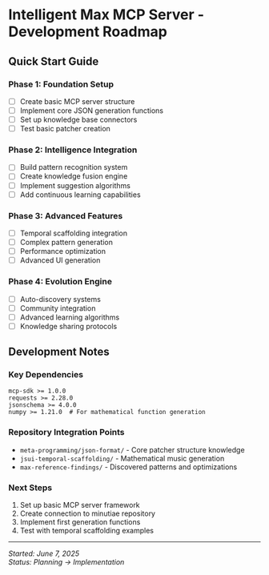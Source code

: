 # Intelligent Max MCP Server - Development Roadmap

## Quick Start Guide

### Phase 1: Foundation Setup
- [ ] Create basic MCP server structure
- [ ] Implement core JSON generation functions
- [ ] Set up knowledge base connectors
- [ ] Test basic patcher creation

### Phase 2: Intelligence Integration  
- [ ] Build pattern recognition system
- [ ] Create knowledge fusion engine
- [ ] Implement suggestion algorithms
- [ ] Add continuous learning capabilities

### Phase 3: Advanced Features
- [ ] Temporal scaffolding integration
- [ ] Complex pattern generation
- [ ] Performance optimization
- [ ] Advanced UI generation

### Phase 4: Evolution Engine
- [ ] Auto-discovery systems
- [ ] Community integration
- [ ] Advanced learning algorithms
- [ ] Knowledge sharing protocols

## Development Notes

### Key Dependencies
```
mcp-sdk >= 1.0.0
requests >= 2.28.0
jsonschema >= 4.0.0
numpy >= 1.21.0  # For mathematical function generation
```

### Repository Integration Points
- `meta-programming/json-format/` - Core patcher structure knowledge
- `jsui-temporal-scaffolding/` - Mathematical music generation
- `max-reference-findings/` - Discovered patterns and optimizations

### Next Steps
1. Set up basic MCP server framework
2. Create connection to minutiae repository
3. Implement first generation functions
4. Test with temporal scaffolding examples

---

*Started: June 7, 2025*  
*Status: Planning → Implementation*
